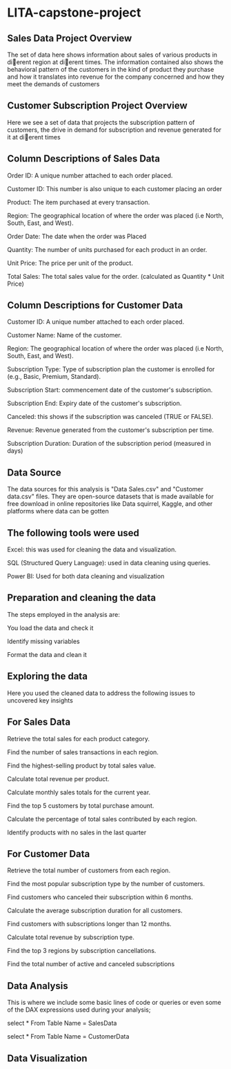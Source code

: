 # LITA-capstone-project

## Sales Data Project Overview
The set of data here shows information about sales of various products in dierent region at dierent times. The information contained also shows the behavioral pattern of the customers in the kind of product they purchase and how it translates into revenue for the company concerned and how they meet the demands of customers
## Customer Subscription Project Overview
Here we see a set of data that projects the subscription pattern of customers, the drive in demand for subscription and revenue generated for it at dierent times
## Column Descriptions of Sales Data
Order ID: A unique number attached to each order placed.

Customer ID: This number is also unique to each customer placing an order

Product: The item purchased at every transaction.

Region: The geographical location of where the order was placed (i.e North, South, East, and West).

Order Date: The date when the order was Placed

Quantity: The number of units purchased for each product in an order.

Unit Price: The price per unit of the product.

Total Sales: The total sales value for the order. (calculated as Quantity * Unit Price)

## Column Descriptions for Customer Data

Customer ID: A unique number attached to each order placed.

Customer Name: Name of the customer.

Region: The geographical location of where the order was placed (i.e North, South, East, and West).

Subscription Type: Type of subscription plan the customer is enrolled for (e.g., Basic, Premium, Standard).

Subscription Start: commencement date of the customer's subscription.

Subscription End: Expiry date of the customer's subscription.

Canceled: this shows if the subscription was canceled (TRUE or FALSE).

Revenue: Revenue generated from the customer's subscription per time.

Subscription Duration: Duration of the subscription period (measured in days)

## Data Source
The data sources for this analysis is "Data Sales.csv" and "Customer data.csv" files. They are open-source datasets that is made available for free download in online repositories like Data squirrel, Kaggle, and other platforms where data can be gotten
## The following tools were used

Excel: this was used for cleaning the data and visualization.

SQL (Structured Query Language): used in data cleaning using queries.

Power BI: Used for both data cleaning and visualization
## Preparation and cleaning the data
The steps employed in the analysis are:

You load the data and check it

Identify missing variables

Format the data and clean it
## Exploring the data
Here you used the cleaned data to address the following issues to uncovered key insights 
## For Sales Data

Retrieve the total sales for each product category.

Find the number of sales transactions in each region.

Find the highest-selling product by total sales value.

Calculate total revenue per product.

Calculate monthly sales totals for the current year.

Find the top 5 customers by total purchase amount.

Calculate the percentage of total sales contributed by each region.

Identify products with no sales in the last quarter
## For Customer Data

Retrieve the total number of customers from each region.

Find the most popular subscription type by the number of customers.

Find customers who canceled their subscription within 6 months.

Calculate the average subscription duration for all customers.

Find customers with subscriptions longer than 12 months.

Calculate total revenue by subscription type.

Find the top 3 regions by subscription cancellations.

Find the total number of active and canceled subscriptions
## Data Analysis
This is where we include some basic lines of code or queries or even some of the DAX expressions used during your analysis;

select *
From Table Name = SalesData

select *
From Table Name = CustomerData

## Data Visualization







